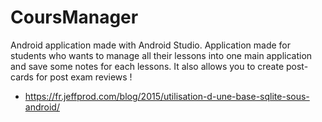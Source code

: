 # CoursManager
Android application made with Android Studio.
Application made for students who wants to manage all their lessons into one main application and save some notes for each lessons.
It also allows you to create post-cards for post exam reviews !


* https://fr.jeffprod.com/blog/2015/utilisation-d-une-base-sqlite-sous-android/
